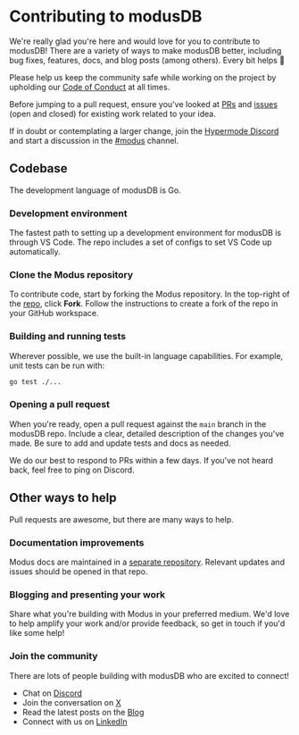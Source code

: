 # Contributing to modusDB

We're really glad you're here and would love for you to contribute to modusDB! There are a variety of ways to make modusDB better, including bug fixes, features, docs, and blog posts (among others). Every bit helps 🙏

Please help us keep the community safe while working on the project by upholding our [Code of Conduct](/CODE_OF_CONDUCT.md) at all times.

Before jumping to a pull request, ensure you've looked at [PRs](https://github.com/hypermodeinc/modusdb/pulls) and [issues](https://github.com/hypermodeinc/modusdb/issues) (open and closed) for existing work related to your idea.

If in doubt or contemplating a larger change, join the [Hypermode Discord](https://discord.hypermode.com) and start a discussion in the [#modus](https://discord.com/channels/1267579648657850441/1292948253796466730) channel.

## Codebase

The development language of modusDB is Go.

### Development environment

The fastest path to setting up a development environment for modusDB is through VS Code. The repo includes a set of configs to set VS Code up automatically.

### Clone the Modus repository

To contribute code, start by forking the Modus repository. In the top-right of the [repo](https://github.com/hypermodeinc/modusdb), click **Fork**. Follow the instructions to create a fork of the repo in your GitHub workspace.

### Building and running tests

Wherever possible, we use the built-in language capabilities. For example, unit tests can be run with:

```bash
go test ./...
```

### Opening a pull request

When you're ready, open a pull request against the `main` branch in the modusDB repo. Include a clear, detailed description of the changes you've made. Be sure to add and update tests and docs as needed.

We do our best to respond to PRs within a few days. If you've not heard back, feel free to ping on Discord.

## Other ways to help

Pull requests are awesome, but there are many ways to help.

### Documentation improvements

Modus docs are maintained in a [separate repository](https://github.com/hypermodeinc/docs). Relevant updates and issues should be opened in that repo.

### Blogging and presenting your work

Share what you're building with Modus in your preferred medium. We'd love to help amplify your work and/or provide feedback, so get in touch if you'd like some help!

### Join the community

There are lots of people building with modusDB who are excited to connect!

- Chat on [Discord](https://discord.hypermode.com)
- Join the conversation on [X](https://x.com/hypermodeinc)
- Read the latest posts on the [Blog](https://hypermode.com/blog)
- Connect with us on [LinkedIn](https://linkedin.com/company/hypermode)
